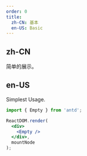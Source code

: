 ```yaml
---
order: 0
title:
  zh-CN: 基本
  en-US: Basic
---
```


## zh-CN

简单的展示。

## en-US

Simplest Usage.

```jsx
import { Empty } from 'antd';

ReactDOM.render(
  <div>
    <Empty />
  </div>,
  mountNode
);
```
